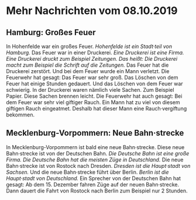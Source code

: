 # Mehr Nachrichten vom 08.10.2019


## Hamburg: Großes Feuer
In Hohenfelde war ein großes Feuer. 
*Hohenfelde ist ein Stadt·teil von Hamburg.* Das Feuer war in einer Druckerei. 
*Eine Druckerei ist eine Firma.* *Eine Druckerei druckt zum Beispiel Zeitungen.* *Das heißt:* 
*Die Druckerei macht zum Beispiel die Schrift auf die Zeitungen.* Das Feuer hat die Druckerei zerstört. Und bei dem Feuer wurde ein Mann verletzt. Die Feuerwehr hat gesagt: Das Feuer war sehr groß. Das Löschen von dem Feuer hat einige Stunden gedauert. Und das Löschen von dem Feuer war schwierig. In der Druckerei waren nämlich viele Sachen. Zum Beispiel Papier. Diese Sachen brennen leicht. Die Feuerwehr hat auch gesagt: Bei dem Feuer war sehr viel giftiger Rauch. Ein Mann hat zu viel von diesem giftigen Rauch eingeatmet. Deshalb hat dieser Mann eine Rauch·vergiftung bekommen. 

## Mecklenburg-Vorpommern: Neue Bahn·strecke
In Mecklenburg-Vorpommern ist bald eine neue Bahn·strecke. Diese neue Bahn·strecke ist von der Deutschen Bahn. 
*Die Deutsche Bahn ist eine große Firma.* 
*Die Deutsche Bahn hat die meisten Züge in Deutschland.* Die neue Bahn·strecke ist von Rostock nach Dresden. 
*Dresden ist die Haupt·stadt von Sachsen.* Und die neue Bahn·strecke führt über Berlin. 
*Berlin ist die Haupt·stadt von Deutschland.* Ein Sprecher von der Deutschen Bahn hat gesagt: Ab dem 15. Dezember fahren Züge auf der neuen Bahn·strecke. Dann dauert die Fahrt von Rostock nach Berlin zum Beispiel nur 2 Stunden. 
